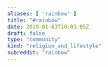 ```yaml
---
aliases: [ 'rainbow' ]
title: "#rainbow"
date: 2019-01-03T10:03:05Z
draft: false
type: "community"
kind: "religion_and_lifestyle"
subreddit: "rainbow"
---
```

